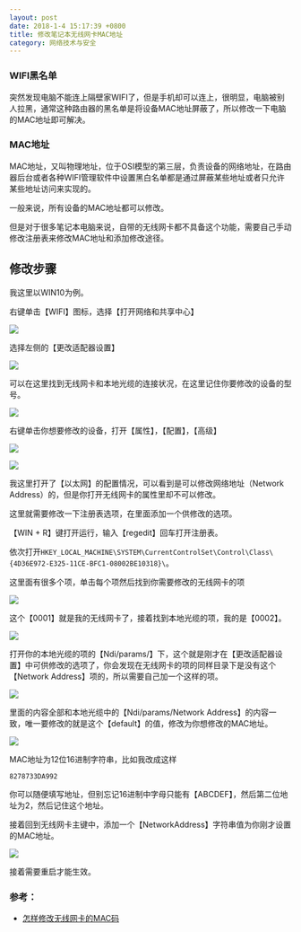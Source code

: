 ```yaml
---
layout: post
date: 2018-1-4 15:17:39 +0800
title: 修改笔记本无线网卡MAC地址
category: 网络技术与安全
---
```


### WIFI黑名单

突然发现电脑不能连上隔壁家WIFI了，但是手机却可以连上，很明显，电脑被别人拉黑，通常这种路由器的黑名单是将设备MAC地址屏蔽了，所以修改一下电脑的MAC地址即可解决。

### MAC地址

MAC地址，又叫物理地址，位于OSI模型的第三层，负责设备的网络地址，在路由器后台或者各种WIFI管理软件中设置黑白名单都是通过屏蔽某些地址或者只允许某些地址访问来实现的。

一般来说，所有设备的MAC地址都可以修改。

但是对于很多笔记本电脑来说，自带的无线网卡都不具备这个功能，需要自己手动修改注册表来修改MAC地址和添加修改途径。

<!-- more -->

## 修改步骤

我这里以WIN10为例。

右键单击【WIFI】图标，选择【打开网络和共享中心】

![](/pics/2018/01/0401.png)

选择左侧的【更改适配器设置】

![](/pics/2018/01/0402.png)

可以在这里找到无线网卡和本地光缆的连接状况，在这里记住你要修改的设备的型号。

![](/pics/2018/01/0408.png)

右键单击你想要修改的设备，打开【属性】，【配置】，【高级】

![](/pics/2018/01/0403.png)

![](/pics/2018/01/0409.png)

我这里打开了【以太网】的配置情况，可以看到是可以修改网络地址（Network Address）的，但是你打开无线网卡的属性里却不可以修改。

这里就需要修改一下注册表选项，在里面添加一个供修改的选项。

【WIN + R】键打开运行，输入【regedit】回车打开注册表。

依次打开`HKEY_LOCAL_MACHINE\SYSTEM\CurrentControlSet\Control\Class\{4D36E972-E325-11CE-BFC1-08002BE10318}\`。

这里面有很多个项，单击每个项然后找到你需要修改的无线网卡的项

![](/pics/2018/01/0404.png)

这个【0001】就是我的无线网卡了，接着找到本地光缆的项，我的是【0002】。

![](/pics/2018/01/0405.png)

打开你的本地光缆的项的【Ndi/params/】下，这个就是刚才在【更改适配器设置】中可供修改的选项了，你会发现在无线网卡的项的同样目录下是没有这个【Network Address】项的，所以需要自己加一个这样的项。

![](/pics/2018/01/0406.png)

里面的内容全部和本地光缆中的【Ndi/params/Network Address】的内容一致，唯一要修改的就是这个【default】的值，修改为你想修改的MAC地址。

![](/pics/2018/01/0407.png)

MAC地址为12位16进制字符串，比如我改成这样

```
8278733DA992
```

你可以随便填写地址，但别忘记16进制中字母只能有【ABCDEF】，然后第二位地址为2，然后记住这个地址。

接着回到无线网卡主键中，添加一个【NetworkAddress】字符串值为你刚才设置的MAC地址。

![](/pics/2018/01/0410.png)

接着需要重启才能生效。

### 参考：

- [怎样修改无线网卡的MAC码](https://jingyan.baidu.com/article/0320e2c180b5471b87507bc0.html)

